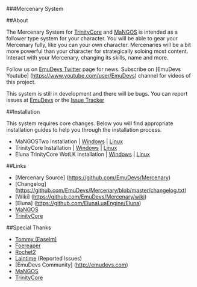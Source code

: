 ###Mercenary System

##About

The Mercenary System for [TrinityCore](http://www.trinitycore.org/) and [MaNGOS](http://getmangos.eu/) is intended as a follower type system for your character. 
You will be able to gear your Mercenary fully, like you can your own character. Mercenaries will be a bit more powerful than your character for strategically soloing most content. 
Interact with your Mercenary, changing its skills, name and more.

Follow us on [EmuDevs Twitter](https://twitter.com/EmuDevs) page for news.
Subscribe on [EmuDevs Youtube] (https://www.youtube.com/user/EmuDevs) channel for videos of this project.

This system is still in development and there will be bugs. You can report issues at [EmuDevs](http://emudevs.com/forumdisplay.php/312-Support) or the [Issue Tracker](https://github.com/EmuDevs/Mercenary/issues)

##Installation

This system requires core changes. Below you will find appropriate installation guides to help you through the installation process.

* MaNGOSTwo Installation | [Windows](https://github.com/EmuDevs/Mercenary/wiki/MaNGOS-%28mangostwo%29-Installation#windows) | [Linux](https://github.com/EmuDevs/Mercenary/wiki/MaNGOS-%28mangostwo%29-Installation#linux)
* TrinityCore Installation | [Windows](https://github.com/EmuDevs/Mercenary/wiki/TrinityCore-3.3.5-Installation#windows) | [Linux](https://github.com/EmuDevs/Mercenary/wiki/TrinityCore-3.3.5-Installation#linux)
* Eluna TrinityCore WotLK Installation | [Windows](https://github.com/EmuDevs/Mercenary/wiki/Eluna-TrinityCore-WotLK-Installation#windows) | [Linux](https://github.com/EmuDevs/Mercenary/wiki/Eluna-TrinityCore-WotLK-Installation#linux)

##Links
* [Mercenary Source] (https://github.com/EmuDevs/Mercenary)
* [Changelog] (https://github.com/EmuDevs/Mercenary/blob/master/changelog.txt)
* [Wiki] (https://github.com/EmuDevs/Mercenary/wiki)
* [Eluna] (https://github.com/ElunaLuaEngine/Eluna)
* [MaNGOS](http://getmangos.eu/)
* [TrinityCore](http://www.trinitycore.org/)

##Special Thanks
* [Tommy (Easelm)](https://github.com/Easelm)
* [Foereaper](https://github.com/Foereaper)
* [Rochet2](https://github.com/Rochet2)
* [Laintime](https://github.com/Laintime) (Reported Issues)
* [EmuDevs Community] (http://emudevs.com)
* [MaNGOS](http://getmangos.eu/)
* [TrinityCore](http://www.trinitycore.org/)